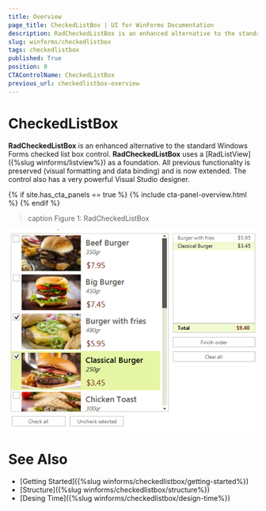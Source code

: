 ```yaml
---
title: Overview
page_title: CheckedListBox | UI for WinForms Documentation
description: RadCheckedListBox is an enhanced alternative to the standard Windows Forms checked list box control. 
slug: winforms/checkedlistbox
tags: checkedlistbox
published: True
position: 0
CTAControlName: CheckedListBox
previous_url: checkedlistbox-overview
---
```


# CheckedListBox

__RadCheckedListBox__ is an enhanced alternative to the standard Windows Forms checked list box control. __RadCheckedListBox__ uses a [RadListView]({%slug winforms/listview%}) as a foundation. All previous functionality is preserved (visual formatting and data binding) and is now extended. The control also has a very powerful Visual Studio designer.

{% if site.has_cta_panels == true %}
{% include cta-panel-overview.html %}
{% endif %}

>caption Figure 1: RadCheckedListBox

![checkedlistbox-overview 001](images/checkedlistbox-overview001.png)

# See Also

* [Getting Started]({%slug winforms/checkedlistbox/getting-started%})
* [Structure]({%slug winforms/checkedlistbox/structure%})
* [Desing Time]({%slug winforms/checkedlistbox/design-time%})

